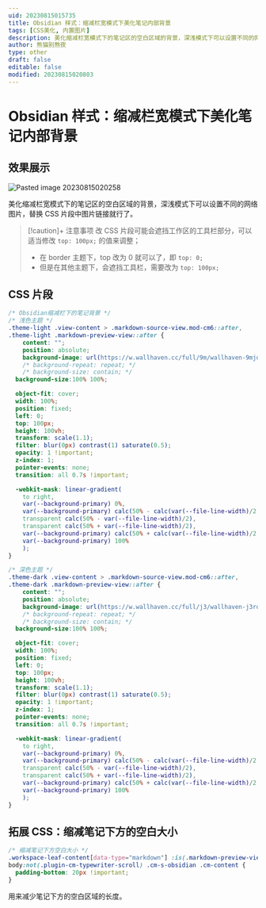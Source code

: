 ```yaml
---
uid: 20230815015735
title: Obsidian 样式：缩减栏宽模式下美化笔记内部背景
tags: [CSS美化, 内置图片]
description: 美化缩减栏宽模式下的笔记区的空白区域的背景，深浅模式下可以设置不同的网络图片
author: 熊猫别熬夜
type: other
draft: false
editable: false
modified: 20230815020803
---
```


# Obsidian 样式：缩减栏宽模式下美化笔记内部背景

## 效果展示

![Pasted image 20230815020258](https://cdn.pkmer.cn/images/202308192319847.png!pkmer)

美化缩减栏宽模式下的笔记区的空白区域的背景，深浅模式下可以设置不同的网络图片，替换 CSS 片段中图片链接就行了。

> [!caution]+ 注意事项
> 改 CSS 片段可能会遮挡工作区的工具栏部分，可以适当修改 `top: 100px;` 的值来调整；
> - 在 border 主题下，top 改为 0 就可以了，即 `top: 0;`
> - 但是在其他主题下，会遮挡工具栏，需要改为 `top: 100px;`

## CSS 片段

```CSS
/* Obsidian缩减栏下的笔记背景 */
/* 浅色主题 */
.theme-light .view-content > .markdown-source-view.mod-cm6::after,
.theme-light .markdown-preview-view::after {
	content: "";
	position: absolute;
	background-image: url(https://w.wallhaven.cc/full/9m/wallhaven-9mjoy1.png);
	/* background-repeat: repeat; */
	/* background-size: contain; */
  background-size:100% 100%;

  object-fit: cover;
  width: 100%;
  position: fixed;
  left: 0;
  top: 100px;
  height: 100vh;
  transform: scale(1.1);
  filter: blur(0px) contrast(1) saturate(0.5);
  opacity: 1 !important;
  z-index: 1;
  pointer-events: none;
  transition: all 0.7s !important;

  -webkit-mask: linear-gradient(
    to right,
    var(--background-primary) 0%,
    var(--background-primary) calc(50% - calc(var(--file-line-width)/2 + 20px)),
    transparent calc(50% - var(--file-line-width)/2),
    transparent calc(50% + var(--file-line-width)/2),
    var(--background-primary) calc(50% + calc(var(--file-line-width)/2 + 20px)),
    var(--background-primary) 100%
    );
}

/* 深色主题 */
.theme-dark .view-content > .markdown-source-view.mod-cm6::after,
.theme-dark .markdown-preview-view::after {
	content: "";
	position: absolute;
	background-image: url(https://w.wallhaven.cc/full/j3/wallhaven-j3row5.jpg);
	/* background-repeat: repeat; */
	/* background-size: contain; */
  background-size:100% 100%;

  object-fit: cover;
  width: 100%;
  position: fixed;
  left: 0;
  top: 100px;
  height: 100vh;
  transform: scale(1.1);
  filter: blur(0px) contrast(1) saturate(0.5);
  opacity: 1 !important;
  z-index: 1;
  pointer-events: none;
  transition: all 0.7s !important;

  -webkit-mask: linear-gradient(
    to right,
    var(--background-primary) 0%,
    var(--background-primary) calc(50% - calc(var(--file-line-width)/2 + 20px)),
    transparent calc(50% - var(--file-line-width)/2),
    transparent calc(50% + var(--file-line-width)/2),
    var(--background-primary) calc(50% + calc(var(--file-line-width)/2 + 20px)),
    var(--background-primary) 100%
    );
}

```

## 拓展 CSS：缩减笔记下方的空白大小

```css
/* 缩减笔记下方空白大小 */
.workspace-leaf-content[data-type="markdown"] :is(.markdown-preview-view,.markdown-rendered) .markdown-preview-sizer,
body:not(.plugin-cm-typewriter-scroll) .cm-s-obsidian .cm-content {
  padding-bottom: 20px !important;
}
```

用来减少笔记下方的空白区域的长度。
